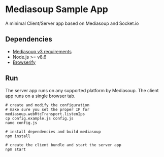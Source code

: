 # Mediasoup Sample App

A minimal Client/Server app based on Mediasoup and Socket.io


## Dependencies

* [Mediasoup v3 requirements](https://mediasoup.org/documentation/v3/mediasoup/installation/#requirements)
* Node.js >= v8.6
* [Browserify](http://browserify.org/)


## Run

The server app runs on any supported platform by Mediasoup. The client app runs on a single browser tab.
```
# create and modify the configuration
# make sure you set the proper IP for mediasoup.webRtcTransport.listenIps
cp config.example.js config.js
nano config.js

# install dependencies and build mediasoup
npm install

# create the client bundle and start the server app
npm start
```
